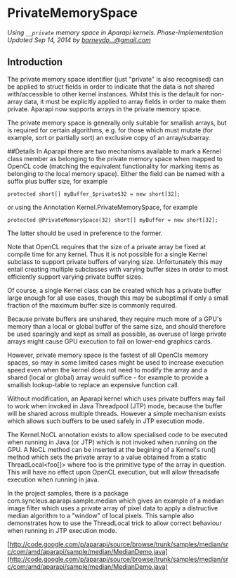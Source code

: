 PrivateMemorySpace
==================

*Using `__private` memory space in Aparapi kernels. Phase-Implementation Updated Sep 14, 2014 by barneydp...@gmail.com*

## Introduction
The private memory space identifier (just "private" is also recognised) can be applied to struct fields in order to indicate that the data is not shared with/accessible to other kernel instances. Whilst this is the default for non-array data, it must be explicitly applied to array fields in order to make them private. Aparapi now supports arrays in the private memory space.

The private memory space is generally only suitable for smallish arrays, but is required for certain algorithms, e.g. for those which must mutate (for example, sort or partially sort) an exclusive copy of an array/subarray.

##Details
In Aparapi there are two mechanisms available to mark a Kernel class member as belonging to the private memory space when mapped to OpenCL code (matching the equivalent functionality for marking items as belonging to the local memory space). Either the field can be named with a suffix plus buffer size, for example

    protected short[] myBuffer_$private$32 = new short[32];
or using the Annotation Kernel.PrivateMemorySpace, for example

    protected @PrivateMemorySpace(32) short[] myBuffer = new short[32];
The latter should be used in preference to the former.

Note that OpenCL requires that the size of a private array be fixed at compile time for any kernel. Thus it is not possible for a single Kernel subclass to support private buffers of varying size. Unfortunately this may entail creating multiple subclasses with varying buffer sizes in order to most efficiently support varying private buffer sizes.

Of course, a single Kernel class can be created which has a private buffer large enough for all use cases, though this may be suboptimal if only a small fraction of the maximum buffer size is commonly required.

Because private buffers are unshared, they require much more of a GPU's memory than a local or global buffer of the same size, and should therefore be used sparingly and kept as small as possible, as overuse of large private arrays might cause GPU execution to fail on lower-end graphics cards.

However, private memory space is the fastest of all OpenCls memory spaces, so may in some limited cases might be used to increase execution speed even when the kernel does not need to modify the array and a shared (local or global) array would suffice - for example to provide a smallish lookup-table to replace an expensive function call.

Without modification, an Aparapi kernel which uses private buffers may fail to work when invoked in Java Threadpool (JTP) mode, because the buffer will be shared across multiple threads. However a simple mechanism exists which allows such buffers to be used safely in JTP execution mode.

The Kernel.NoCL annotation exists to allow specialised code to be executed when running in Java (or JTP) which is not invoked when running on the GPU. A NoCL method can be inserted at the begining of a Kernel's run() method which sets the private array to a value obtained from a static ThreadLocal<foo[]> where foo is the primitive type of the array in question. This will have no effect upon OpenCL execution, but will allow threadsafe execution when running in java.

In the project samples, there is a package com.syncleus.aparapi.sample.median which gives an example of a median image filter which uses a private array of pixel data to apply a distructive median algorithm to a "window" of local pixels. This sample also demonstrates how to use the ThreadLocal trick to allow correct behaviour when running in JTP execution mode.

[http://code.google.com/p/aparapi/source/browse/trunk/samples/median/src/com/amd/aparapi/sample/median/MedianDemo.java](http://code.google.com/p/aparapi/source/browse/trunk/samples/median/src/com/amd/aparapi/sample/median/MedianDemo.java)